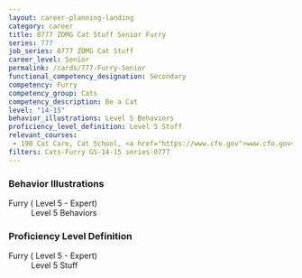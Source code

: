 ```yaml
---
layout: career-planning-landing
category: career
title: 0777 ZOMG Cat Stuff Senior Furry
series: 777
job_series: 0777 ZOMG Cat Stuff
career_level: Senior
permalink: /cards/777-Furry-Senior
functional_competency_designation: Secondary
competency: Furry
competency_group: Cats
competency_description: Be a Cat
level: "14-15"
behavior_illustrations: Level 5 Behaviors
proficiency_level_definition: Level 5 Stuff
relevant_courses: 
 - 190 Cat Care, Cat School, <a href="https://www.cfo.gov">www.cfo.gov</a>
filters: Cats-Furry GS-14-15 series-0777
---
```


<div class="desktop:grid-col-6 margin-y-205">
  <div class="border-top-05 bg-white padding-2 shadow-5 height-full members-hover border-1px border-gray-30 border-top-orange radius-lg">
    <h3>Behavior Illustrations</h3>
    <dl class="text-base"><dt>Furry ( Level 5 - Expert)</dt><dd>Level 5 Behaviors</dd></dl>
  </div>
</div>
<div class="desktop:grid-col-6 margin-y-205">
  <div class="border-top-05 bg-white padding-2 shadow-5 height-full members-hover border-1px border-gray-30 border-top-orange radius-lg">
    <h3>Proficiency Level Definition</h3>
    <dl class="text-base"><dt>Furry ( Level 5 - Expert)</dt><dd>Level 5 Stuff</dd></dl>
  </div>
</div>